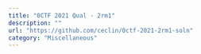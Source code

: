 ```yaml
---
title: "0CTF 2021 Qual - 2rm1"
description: ""
url: "https://github.com/ceclin/0ctf-2021-2rm1-soln"
category: "Miscellaneous"
---
```

